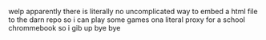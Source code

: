 welp
apparently there is literally no uncomplicated way to embed a html file to the darn repo so i can play some games ona literal proxy for a school chrommebook
so i gib up
bye bye
